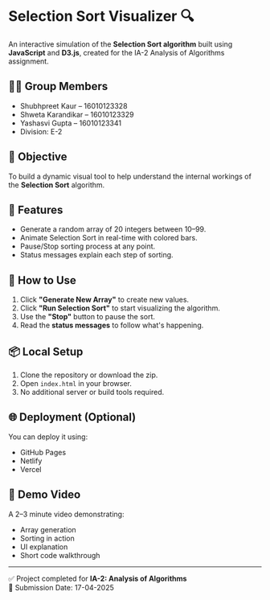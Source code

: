 # Selection Sort Visualizer 🔍

An interactive simulation of the **Selection Sort algorithm** built using **JavaScript** and **D3.js**, created for the IA-2 Analysis of Algorithms assignment.

## 👨‍💻 Group Members
- Shubhpreet Kaur – 16010123328  
- Shweta Karandikar – 16010123329  
- Yashasvi Gupta – 16010123341  
- Division: E-2

## 🎯 Objective
To build a dynamic visual tool to help understand the internal workings of the **Selection Sort** algorithm.

## 🚀 Features
- Generate a random array of 20 integers between 10–99.
- Animate Selection Sort in real-time with colored bars.
- Pause/Stop sorting process at any point.
- Status messages explain each step of sorting.

## 🧠 How to Use
1. Click **"Generate New Array"** to create new values.
2. Click **"Run Selection Sort"** to start visualizing the algorithm.
3. Use the **"Stop"** button to pause the sort.
4. Read the **status messages** to follow what's happening.

## 📦 Local Setup
1. Clone the repository or download the zip.
2. Open `index.html` in your browser.
3. No additional server or build tools required.

## 🌐 Deployment (Optional)
You can deploy it using:
- GitHub Pages
- Netlify
- Vercel

## 🎥 Demo Video
A 2–3 minute video demonstrating:
- Array generation
- Sorting in action
- UI explanation
- Short code walkthrough

---

✅ Project completed for **IA-2: Analysis of Algorithms**  
📅 Submission Date: 17-04-2025  
